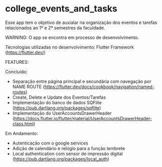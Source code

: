 # college_events_and_tasks
Esse app tem o objetivo de auxialar na organização dos eventos e tarefas relacionados ao 1º e 2º semestres da faculdade.

WARNING: O app se encontra em processo de desenvolvimento.

Tecnologias utilizadas no desenvolvimento: 
Flutter Framework (https://flutter.dev/)

FEATURES:

Concluído:
- Separação entre página principal e secundária com navegação por NAME ROUTE (https://flutter.dev/docs/cookbook/navigation/named-routes)
- Create, Delete e Update dos Eventos/Tarefas
- Implementação do banco de dados SQFlite (https://pub.dartlang.org/packages/sqflite)
- Implementação do UserAccountsDrawerHeader (https://docs.flutter.io/flutter/material/UserAccountsDrawerHeader-class.html)


Em Andamento:
- Autenticação com o google services
- Adição de calendário e relógio para a função lembrete
- Local authentication com sensor de impressão digital (https://pub.dartlang.org/packages/local_auth)

